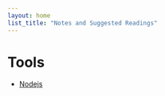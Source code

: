 ```yaml
---
layout: home
list_title: "Notes and Suggested Readings"
---
```


# Tools

- [Nodejs](www.nodejs.org)


